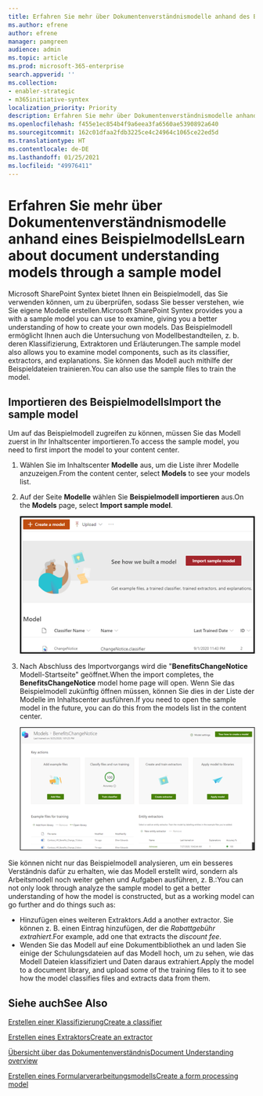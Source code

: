 ```yaml
---
title: Erfahren Sie mehr über Dokumentenverständnismodelle anhand des Beispielmodells
ms.author: efrene
author: efrene
manager: pamgreen
audience: admin
ms.topic: article
ms.prod: microsoft-365-enterprise
search.appverid: ''
ms.collection:
- enabler-strategic
- m365initiative-syntex
localization_priority: Priority
description: Erfahren Sie mehr über Dokumentenverständnismodelle anhand des Beispielmodells
ms.openlocfilehash: f455e1ec854b4f9a6eea3fa6560ae5390892a640
ms.sourcegitcommit: 162c01dfaa2fdb3225ce4c24964c1065ce22ed5d
ms.translationtype: HT
ms.contentlocale: de-DE
ms.lasthandoff: 01/25/2021
ms.locfileid: "49976411"
---
```

# <a name="learn-about-document-understanding-models-through-a-sample-model"></a><span data-ttu-id="65cc1-103">Erfahren Sie mehr über Dokumentenverständnismodelle anhand eines Beispielmodells</span><span class="sxs-lookup"><span data-stu-id="65cc1-103">Learn about document understanding models through a sample model</span></span>

<span data-ttu-id="65cc1-104">Microsoft SharePoint Syntex bietet Ihnen ein Beispielmodell, das Sie verwenden können, um zu überprüfen, sodass Sie besser verstehen, wie Sie eigene Modelle erstellen.</span><span class="sxs-lookup"><span data-stu-id="65cc1-104">Microsoft SharePoint Syntex provides you a with a sample model you can use to examine, giving you a better understanding of how to create your own models.</span></span> <span data-ttu-id="65cc1-105">Das Beispielmodell ermöglicht Ihnen auch die Untersuchung von Modellbestandteilen, z. b. deren Klassifizierung, Extraktoren und Erläuterungen.</span><span class="sxs-lookup"><span data-stu-id="65cc1-105">The sample model also allows you to examine model components, such as its classifier, extractors, and explanations.</span></span> <span data-ttu-id="65cc1-106">Sie können das Modell auch mithilfe der Beispieldateien trainieren.</span><span class="sxs-lookup"><span data-stu-id="65cc1-106">You can also use the sample files to train the model.</span></span>

## <a name="import-the-sample-model"></a><span data-ttu-id="65cc1-107">Importieren des Beispielmodells</span><span class="sxs-lookup"><span data-stu-id="65cc1-107">Import the sample model</span></span>

<span data-ttu-id="65cc1-108">Um auf das Beispielmodell zugreifen zu können, müssen Sie das Modell zuerst in Ihr Inhaltscenter importieren.</span><span class="sxs-lookup"><span data-stu-id="65cc1-108">To access the sample model, you need to first import the model to your content center.</span></span>

1. <span data-ttu-id="65cc1-109">Wählen Sie im Inhaltscenter **Modelle** aus, um die Liste ihrer Modelle anzuzeigen.</span><span class="sxs-lookup"><span data-stu-id="65cc1-109">From the content center, select **Models** to see your models list.</span></span></br>
2. <span data-ttu-id="65cc1-110">Auf der Seite **Modelle** wählen Sie **Beispielmodell importieren** aus.</span><span class="sxs-lookup"><span data-stu-id="65cc1-110">On the **Models** page, select **Import sample model**.</span></span></br>

    ![Beispielmodell importieren](../media/content-understanding/import-sample-model.png) </br>

3. <span data-ttu-id="65cc1-112">Nach Abschluss des Importvorgangs wird die "**BenefitsChangeNotice** Modell-Startseite" geöffnet.</span><span class="sxs-lookup"><span data-stu-id="65cc1-112">When the import completes, the **BenefitsChangeNotice** model home page will open.</span></span> <span data-ttu-id="65cc1-113">Wenn Sie das Beispielmodell zukünftig öffnen müssen, können Sie dies in der Liste der Modelle im Inhaltscenter ausführen.</span><span class="sxs-lookup"><span data-stu-id="65cc1-113">If you need to open the sample model in the future, you can do this from the models list in the content center.</span></span> </br>

     ![Beispiel-Startseite](../media/content-understanding/sample-home-page.png)</br>

<span data-ttu-id="65cc1-115">Sie können nicht nur das Beispielmodell analysieren, um ein besseres Verständnis dafür zu erhalten, wie das Modell erstellt wird, sondern als Arbeitsmodell noch weiter gehen und Aufgaben ausführen, z. B.:</span><span class="sxs-lookup"><span data-stu-id="65cc1-115">You can not only look through analyze the sample model to get a better understanding of how the model is constructed, but as a working model can go further and do things such as:</span></span>

- <span data-ttu-id="65cc1-116">Hinzufügen eines weiteren Extraktors.</span><span class="sxs-lookup"><span data-stu-id="65cc1-116">Add a another extractor.</span></span> <span data-ttu-id="65cc1-117">Sie können z. B. einen Eintrag hinzufügen, der die *Rabattgebühr extrahiert*.</span><span class="sxs-lookup"><span data-stu-id="65cc1-117">For example, add one that extracts the *discount fee*.</span></span>
- <span data-ttu-id="65cc1-118">Wenden Sie das Modell auf eine Dokumentbibliothek an und laden Sie einige der Schulungsdateien auf das Modell hoch, um zu sehen, wie das Modell Dateien klassifiziert und Daten daraus extrahiert.</span><span class="sxs-lookup"><span data-stu-id="65cc1-118">Apply the model to a document library, and upload some of the training files to it to see how the model classifies files and extracts data from them.</span></span>


## <a name="see-also"></a><span data-ttu-id="65cc1-119">Siehe auch</span><span class="sxs-lookup"><span data-stu-id="65cc1-119">See Also</span></span>
[<span data-ttu-id="65cc1-120">Erstellen einer Klassifizierung</span><span class="sxs-lookup"><span data-stu-id="65cc1-120">Create a classifier</span></span>](create-a-classifier.md)

[<span data-ttu-id="65cc1-121">Erstellen eines Extraktors</span><span class="sxs-lookup"><span data-stu-id="65cc1-121">Create an extractor</span></span>](create-an-extractor.md)

[<span data-ttu-id="65cc1-122">Übersicht über das Dokumentenverständnis</span><span class="sxs-lookup"><span data-stu-id="65cc1-122">Document Understanding overview</span></span>](document-understanding-overview.md)

[<span data-ttu-id="65cc1-123">Erstellen eines Formularverarbeitungsmodells</span><span class="sxs-lookup"><span data-stu-id="65cc1-123">Create a form processing model</span></span>](create-a-form-processing-model.md)  
